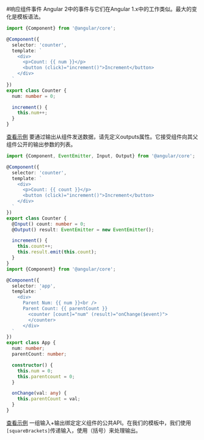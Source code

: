 #响应组件事件
Angular 2中的事件与它们在Angular 1.x中的工作类似。最大的变化是模板语法。
```ts
import {Component} from '@angular/core';

@Component({
  selector: 'counter',
  template: `
    <div>
      <p>Count: {{ num }}</p>
      <button (click)="increment()">Increment</button>
    </div>
  `
})
export class Counter {
  num: number = 0;

  increment() {
    this.num++;
  }
}
```
[查看示例](http://plnkr.co/edit/15wHrpea6GY7yLr7hl61?p=preview)
要通过输出从组件发送数据，请先定义outputs属性。它接受组件向其父组件公开的输出参数的列表。
```ts
import {Component, EventEmitter, Input, Output} from '@angular/core';

@Component({
  selector: 'counter',
  template: `
    <div>
      <p>Count: {{ count }}</p>
      <button (click)="increment()">Increment</button>
    </div>
  `
})
export class Counter {
  @Input() count: number = 0;
  @Output() result: EventEmitter = new EventEmitter();

  increment() {
    this.count++;
    this.result.emit(this.count);
  }
}
import {Component} from '@angular/core';

@Component({
  selector: 'app',
  template: `
    <div>
      Parent Num: {{ num }}<br />
      Parent Count: {{ parentCount }}
        <counter [count]="num" (result)="onChange($event)">
        </counter>
      </div>
  `
})
export class App {
  num: number;
  parentCount: number;

  constructor() {
    this.num = 0;
    this.parentcount = 0;
  }

  onChange(val: any) {
    this.parentCount = val;
  }
}
```
[查看示例](http://plnkr.co/edit/iwQePN?p=preview)
一组输入+输出绑定定义组件的公共API。在我们的模板中，我们使用`[squareBrackets]`传递输入，使用（括号）来处理输出。